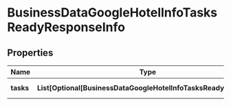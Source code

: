 # BusinessDataGoogleHotelInfoTasksReadyResponseInfo


## Properties

| Name | Type | Description | Notes |
|------------ | ------------- | ------------- | -------------|
**tasks** | **List[Optional[BusinessDataGoogleHotelInfoTasksReadyTaskInfo]]** | array of tasks |[optional]|